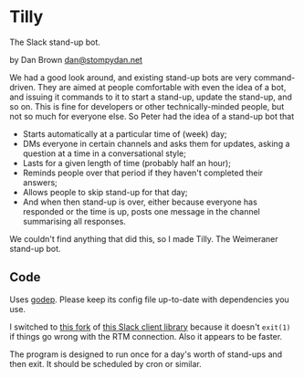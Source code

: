 # Tilly

The Slack stand-up bot.

by Dan Brown <dan@stompydan.net>

We had a good look around, and existing stand-up bots are very command-driven. They are aimed at people comfortable with even the idea of a bot, and issuing it commands to it to start a stand-up, update the stand-up, and so on. This is fine for developers or other technically-minded people, but not so much for everyone else. So Peter had the idea of a stand-up bot that

* Starts automatically at a particular time of (week) day;
* DMs everyone in certain channels and asks them for updates, asking a question at a time in a conversational style;
* Lasts for a given length of time (probably half an hour);
* Reminds people over that period if they haven't completed their answers;
* Allows people to skip stand-up for that day;
* And when then stand-up is over, either because everyone has responded or the time is up, posts one message in the channel summarising all responses.

We couldn't find anything that did this, so I made Tilly. The Weimeraner stand-up bot.

## Code

Uses [godep](https://github.com/tools/godep). Please keep its config file up-to-date with dependencies you use.

I switched to [this fork](https://github.com/abourget/slack) of [this Slack client library](https://github.com/nlopes/slack) because it doesn't `exit(1)` if things go wrong with the RTM connection. Also it appears to be faster.

The program is designed to run once for a day's worth of stand-ups and then exit. It should be scheduled by cron or similar.
